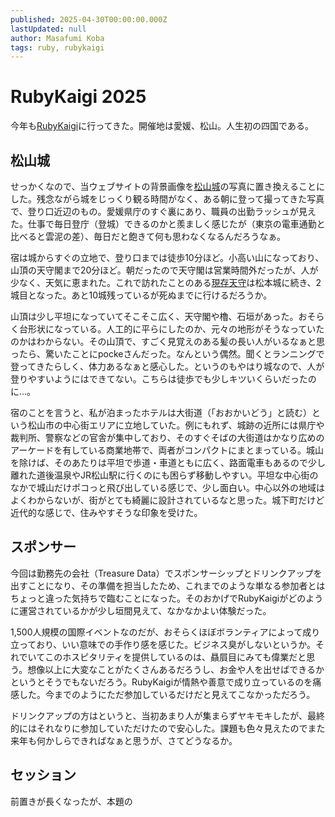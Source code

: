 ```yaml
---
published: 2025-04-30T00:00:00.000Z
lastUpdated: null
author: Masafumi Koba
tags: ruby, rubykaigi
---
```


# RubyKaigi 2025

今年も[RubyKaigi](https://rubykaigi.org/2025/)に行ってきた。開催地は愛媛、松山。人生初の四国である。

## 松山城

せっかくなので、当ウェブサイトの背景画像を[松山城](https://www.matsuyamajo.jp/)の写真に置き換えることにした。残念ながら城をじっくり観る時間がなく、ある朝に登って撮ってきた写真で、登り口近辺のもの。愛媛県庁のすぐ裏にあり、職員の出勤ラッシュが見えた。仕事で毎日登庁（登城）できるのかと羨ましく感じたが（東京の電車通勤と比べると雲泥の差）、毎日だと飽きて何も思わなくなるんだろうなぁ。

宿は城からすぐの立地で、登り口までは徒歩10分ほど。小高い山になっており、山頂の天守閣まで20分ほど。朝だったので天守閣は営業時間外だったが、人が少なく、天気に恵まれた。これで訪れたことのある[現存天守](https://ja.wikipedia.org/wiki/%E7%8F%BE%E5%AD%98%E5%A4%A9%E5%AE%88)は松本城に続き、2城目となった。あと10城残っているが死ぬまでに行けるだろうか。

山頂は少し平坦になっていてそこそこ広く、天守閣や櫓、石垣があった。おそらく台形状になっている。人工的に平らにしたのか、元々の地形がそうなっていたのかはわからない。その山頂で、すごく見覚えのある髪の長い人がいるなぁと思ったら、驚いたことにpockeさんだった。なんという偶然。聞くとランニングで登ってきたらしく、体力あるなぁと感心した。というのもやはり城なので、人が登りやすいようにはできてない。こちらは徒歩でも少しキツいくらいだったのに…。

宿のことを言うと、私が泊まったホテルは大街道（「おおかいどう」と読む）という松山市の中心街エリアに立地していた。例にもれず、城跡の近所には県庁や裁判所、警察などの官舎が集中しており、そのすぐそばの大街道はかなり広めのアーケードを有している商業地帯で、両者がコンパクトにまとまっている。城山を除けば、そのあたりは平坦で歩道・車道ともに広く、路面電車もあるので少し離れた道後温泉やJR松山駅に行くのにも困らず移動しやすい。平坦な中心街のなかで城山だけポコっと飛び出している感じで、少し面白い。中心以外の地域はよくわからないが、街がとても綺麗に設計されているなと思った。城下町だけど近代的な感じで、住みやすそうな印象を受けた。

## スポンサー

今回は勤務先の会社（Treasure Data）でスポンサーシップとドリンクアップを出すことになり、その準備を担当したため、これまでのような単なる参加者とはちょっと違った気持ちで臨むことになった。そのおかげでRubyKaigiがどのように運営されているかが少し垣間見えて、なかなかよい体験だった。

1,500人規模の国際イベントなのだが、おそらくほぼボランティアによって成り立っており、いい意味での手作り感を感じた。ビジネス臭がしないというか。それでいてこのホスピタリティを提供しているのは、贔屓目にみても偉業だと思う。想像以上に大変なことがたくさんあるだろうし、お金や人を出せばできるかというとそうでもないだろう。RubyKaigiが情熱や善意で成り立っているのを痛感した。今までのようにただ参加しているだけだと見えてこなかっただろう。

ドリンクアップの方はというと、当初あまり人が集まらずヤキモキしたが、最終的にはそれなりに参加していただけたので安心した。課題も色々見えたのでまた来年も何かしらできればなぁと思うが、さてどうなるか。

## セッション

前置きが長くなったが、本題の

